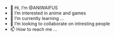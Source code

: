 - 👋 Hi, I’m @ANIWAIFUS
- 👀 I’m interested in anime and games
- 🌱 I’m currently learning ...
- 💞️ I’m looking to collaborate on intresting people
- 📫 How to reach me ...

<!---
ANIWAIFUS/ANIWAIFUS is a ✨ special ✨ repository because its `README.md` (this file) appears on your GitHub profile.
You can click the Preview link to take a look at your changes.
--->
